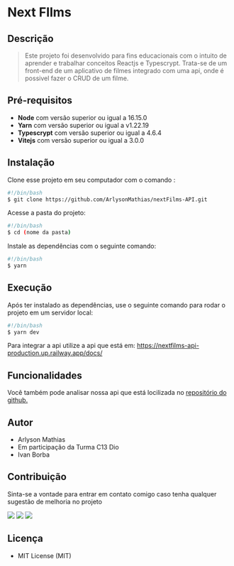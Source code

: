 # Next FIlms
## Descrição
 > Este projeto foi desenvolvido para fins educacionais com o intuito de aprender e trabalhar conceitos Reactjs  e Typescrypt. Trata-se de um front-end de um aplicativo de filmes integrado com uma api, onde é possivel fazer o CRUD de um filme.


## Pré-requisitos
- **Node** com versão superior ou igual a 16.15.0
- **Yarn** com versão superior ou igual a  v1.22.19
- **Typescrypt** com versão superior ou igual a 4.6.4
- **Vitejs** com versão superior ou igual a 3.0.0


## Instalação
Clone esse projeto em seu computador com o comando :
```bash
#!/bin/bash
$ git clone https://github.com/ArlysonMathias/nextFilms-API.git
```

Acesse a pasta do projeto:

```bash
#!/bin/bash
$ cd (nome da pasta)
```

Instale as dependências com o seguinte comando:

```bash
#!/bin/bash
$ yarn
```

## Execução

Após ter instalado as dependências, use o seguinte comando para rodar o projeto em um servidor local:

```bash
#!/bin/bash
$ yarn dev
```
Para integrar a api utilize a api que está em: 
https://nextfilms-api-production.up.railway.app/docs/

## Funcionalidades

Você também pode analisar nossa api que está locilizada no <a href="https://github.com/ArlysonMathias/nextFilms-API">repositório do github.</a>

## Autor

- Arlyson Mathias
- Em participação da Turma C13 Dio
- Ivan Borba

## Contribuição

Sinta-se a vontade para entrar em contato comigo caso tenha qualquer sugestão de melhoria no projeto

<div>
<a href="https://www.linkedin.com/in/arlyson-teixeira/" target="blank"><img src="https://img.shields.io/badge/-LinkedIn-%230077B5?style=for-the-badge&logo=linkedin&logoColor=white"></a>
<a href="https://instagram.com/arlysonmathias" target="_blank"><img src="https://img.shields.io/badge/-Instagram-%23E4405F?style=for-the-badge&logo=instagram&logoColor=white"></a>
<a href = "mailto:arlysonmathias96@gmail.com"><img src="https://img.shields.io/badge/Gmail-D14836?style=for-the-badge&logo=gmail&logoColor=white" target="_blank"></a>
</div>


## Licença


- MIT License (MIT)
